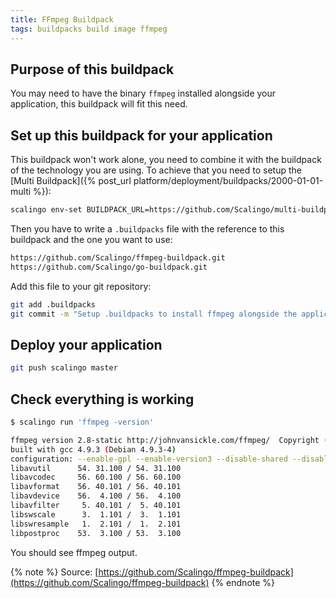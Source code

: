 ```yaml
---
title: FFmpeg Buildpack
tags: buildpacks build image ffmpeg
---
```


## Purpose of this buildpack

You may need to have the binary `ffmpeg` installed alongside your application, this buildpack will fit this need.

## Set up this buildpack for your application

This buildpack won't work alone, you need to combine it with the buildpack of the technology you are
using. To achieve that you need to setup the [Multi Buildpack]({% post_url
platform/deployment/buildpacks/2000-01-01-multi %}):

```bash
scalingo env-set BUILDPACK_URL=https://github.com/Scalingo/multi-buildpack.git
```

Then you have to write a `.buildpacks` file with the reference to this buildpack and the one
you want to use:

```bash
https://github.com/Scalingo/ffmpeg-buildpack.git
https://github.com/Scalingo/go-buildpack.git
```

Add this file to your git repository:

```bash
git add .buildpacks
git commit -m "Setup .buildpacks to install ffmpeg alongside the application on Scalingo"
```

## Deploy your application

```bash
git push scalingo master
```

## Check everything is working

```bash
$ scalingo run 'ffmpeg -version'

ffmpeg version 2.8-static http://johnvansickle.com/ffmpeg/  Copyright (c) 2000-2015 the FFmpeg developers
built with gcc 4.9.3 (Debian 4.9.3-4)
configuration: --enable-gpl --enable-version3 --disable-shared --disable-debug --enable-runtime-cpudetect --enable-libmp3lame --enable-libx264 --enable-libx265 --enable-libwebp --enable-libspeex --enable-libvorbis --enable-libvpx --enable-libfreetype --enable-fontconfig --enable-libxvid --enable-libopencore-amrnb --enable-libopencore-amrwb --enable-libtheora --enable-libvo-aacenc --enable-libvo-amrwbenc --enable-gray --enable-libopenjpeg --enable-libopus --enable-libass --enable-gnutls --enable-libvidstab --enable-libsoxr --enable-frei0r --enable-libfribidi --cc=gcc-4.9
libavutil      54. 31.100 / 54. 31.100
libavcodec     56. 60.100 / 56. 60.100
libavformat    56. 40.101 / 56. 40.101
libavdevice    56.  4.100 / 56.  4.100
libavfilter     5. 40.101 /  5. 40.101
libswscale      3.  1.101 /  3.  1.101
libswresample   1.  2.101 /  1.  2.101
libpostproc    53.  3.100 / 53.  3.100
```

You should see ffmpeg output.

{% note %}
  Source: [https://github.com/Scalingo/ffmpeg-buildpack](https://github.com/Scalingo/ffmpeg-buildpack)
{% endnote %}
